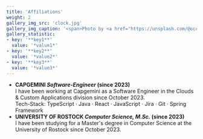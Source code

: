 ```yaml
---
title: 'Affiliations'
weight: 2
gallery_img_src: 'clock.jpg'
gallery_img_caption: '<span>Photo by <a href="https://unsplash.com/@oceanng?utm_source=unsplash&amp;utm_medium=referral&amp;utm_content=creditCopyText">Ocean Ng</a> on <a href="https://unsplash.com/s/photos/clock?utm_source=unsplash&amp;utm_medium=referral&amp;utm_content=creditCopyText">Unsplash</a></span>'
gallery_statistic:
- key: '**key1**'
  value: '*value1*'
- key: '**key2**'
  value: '*value2*'
- key: '**key3**'
  value: '*value3*'
---
```


* **CAPGEMINI *Software-Engineer* (since 2023)**      
I have been working at Capgemini as a Software Engineer in the Clouds & Custom Applications division since October 2023.      
Tech-Stack: TypeScript · Java · React · JavaScript · Jira · Git · Spring Framework
* **UNIVERSITY OF ROSTOCK *Computer Science, M.Sc.* (since 2023)**      
I have been studying for a Master's degree in Computer Science at the University of Rostock since October 2023.